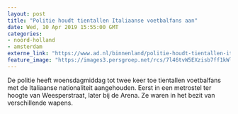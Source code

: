 ```yaml
---
layout: post
title: "Politie houdt tientallen Italiaanse voetbalfans aan"
date: Wed, 10 Apr 2019 15:55:00 GMT
categories: 
- noord-holland 
- amsterdam 
externe_link: "https://www.ad.nl/binnenland/politie-houdt-tientallen-italiaanse-voetbalfans-aan~ae80d945/"
feature_image: "https://images3.persgroep.net/rcs/7l46tvW5EXzisb7ff1kWl7yd4m4/diocontent/145245500/_fitwidth/400/?appId=21791a8992982cd8da851550a453bd7f&quality=0.7"
---
```


De politie heeft woensdagmiddag tot twee keer toe tientallen voetbalfans met de Italiaanse nationaliteit aangehouden. Eerst in een metrostel ter hoogte van Weesperstraat, later bij de Arena. Ze waren in het bezit van verschillende wapens.
